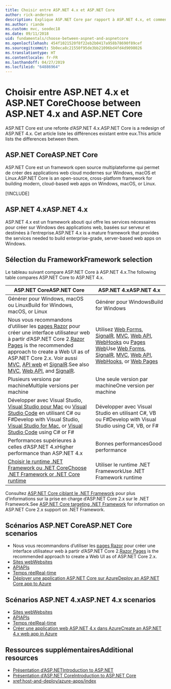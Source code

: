 ```yaml
---
title: Choisir entre ASP.NET 4.x et ASP.NET Core
author: rick-anderson
description: Explique ASP.NET Core par rapport à ASP.NET 4.x, et comment choisir entre les deux.
ms.author: riande
ms.custom: mvc, seodec18
ms.date: 09/11/2018
uid: fundamentals/choose-between-aspnet-and-aspnetcore
ms.openlocfilehash: 454f1021520f8f22eb2b0417a958b78690f89cef
ms.sourcegitcommit: 5b0eca8c21550f95de3bb21096bd4fd4d9098026
ms.translationtype: HT
ms.contentlocale: fr-FR
ms.lasthandoff: 04/27/2019
ms.locfileid: "64886964"
---
```

# <a name="choose-between-aspnet-4x-and-aspnet-core"></a><span data-ttu-id="91eaf-103">Choisir entre ASP.NET 4.x et ASP.NET Core</span><span class="sxs-lookup"><span data-stu-id="91eaf-103">Choose between ASP.NET 4.x and ASP.NET Core</span></span>

<span data-ttu-id="91eaf-104">ASP.NET Core est une refonte d’ASP.NET 4.x.</span><span class="sxs-lookup"><span data-stu-id="91eaf-104">ASP.NET Core is a redesign of ASP.NET 4.x.</span></span> <span data-ttu-id="91eaf-105">Cet article liste les différences existant entre eux.</span><span class="sxs-lookup"><span data-stu-id="91eaf-105">This article lists the differences between them.</span></span>

## <a name="aspnet-core"></a><span data-ttu-id="91eaf-106">ASP.NET Core</span><span class="sxs-lookup"><span data-stu-id="91eaf-106">ASP.NET Core</span></span>

<span data-ttu-id="91eaf-107">ASP.NET Core est un framework open source multiplateforme qui permet de créer des applications web cloud modernes sur Windows, macOS et Linux.</span><span class="sxs-lookup"><span data-stu-id="91eaf-107">ASP.NET Core is an open-source, cross-platform framework for building modern, cloud-based web apps on Windows, macOS, or Linux.</span></span>

[!INCLUDE[](~/includes/benefits.md)]

## <a name="aspnet-4x"></a><span data-ttu-id="91eaf-108">ASP.NET 4.x</span><span class="sxs-lookup"><span data-stu-id="91eaf-108">ASP.NET 4.x</span></span>

<span data-ttu-id="91eaf-109">ASP.NET 4.x est un framework abouti qui offre les services nécessaires pour créer sur Windows des applications web, basées sur serveur et destinées à l’entreprise.</span><span class="sxs-lookup"><span data-stu-id="91eaf-109">ASP.NET 4.x is a mature framework that provides the services needed to build enterprise-grade, server-based web apps on Windows.</span></span>

## <a name="framework-selection"></a><span data-ttu-id="91eaf-110">Sélection du Framework</span><span class="sxs-lookup"><span data-stu-id="91eaf-110">Framework selection</span></span>

<span data-ttu-id="91eaf-111">Le tableau suivant compare ASP.NET Core à ASP.NET 4.x.</span><span class="sxs-lookup"><span data-stu-id="91eaf-111">The following table compares ASP.NET Core to ASP.NET 4.x.</span></span>

| <span data-ttu-id="91eaf-112">ASP.NET Core</span><span class="sxs-lookup"><span data-stu-id="91eaf-112">ASP.NET Core</span></span> | <span data-ttu-id="91eaf-113">ASP.NET 4.x</span><span class="sxs-lookup"><span data-stu-id="91eaf-113">ASP.NET 4.x</span></span> |
|---|---|
|<span data-ttu-id="91eaf-114">Générer pour Windows, macOS ou Linux</span><span class="sxs-lookup"><span data-stu-id="91eaf-114">Build for Windows, macOS, or Linux</span></span>|<span data-ttu-id="91eaf-115">Générer pour Windows</span><span class="sxs-lookup"><span data-stu-id="91eaf-115">Build for Windows</span></span>|
|<span data-ttu-id="91eaf-116">Nous vous recommandons d’utiliser les [pages Razor](xref:razor-pages/index) pour créer une interface utilisateur web à partir d’ASP.NET Core 2.</span><span class="sxs-lookup"><span data-stu-id="91eaf-116">[Razor Pages](xref:razor-pages/index) is the recommended approach to create a Web UI as of ASP.NET Core 2.x.</span></span> <span data-ttu-id="91eaf-117">Voir aussi [MVC](xref:mvc/overview), [API web](xref:tutorials/first-web-api) et [SignalR](xref:signalr/introduction).</span><span class="sxs-lookup"><span data-stu-id="91eaf-117">See also [MVC](xref:mvc/overview), [Web API](xref:tutorials/first-web-api), and [SignalR](xref:signalr/introduction).</span></span>|<span data-ttu-id="91eaf-118">Utilisez [Web Forms](/aspnet/web-forms), [SignalR](/aspnet/signalr), [MVC](/aspnet/mvc), [Web API](/aspnet/web-api/), [WebHooks](/aspnet/webhooks/) ou [Pages Web](/aspnet/web-pages)</span><span class="sxs-lookup"><span data-stu-id="91eaf-118">Use [Web Forms](/aspnet/web-forms), [SignalR](/aspnet/signalr), [MVC](/aspnet/mvc), [Web API](/aspnet/web-api/), [WebHooks](/aspnet/webhooks/), or [Web Pages](/aspnet/web-pages)</span></span>|
|<span data-ttu-id="91eaf-119">Plusieurs versions par machine</span><span class="sxs-lookup"><span data-stu-id="91eaf-119">Multiple versions per machine</span></span>|<span data-ttu-id="91eaf-120">Une seule version par machine</span><span class="sxs-lookup"><span data-stu-id="91eaf-120">One version per machine</span></span>|
|<span data-ttu-id="91eaf-121">Développer avec Visual Studio, [Visual Studio pour Mac](https://visualstudio.microsoft.com/vs/mac/) ou [Visual Studio Code](https://code.visualstudio.com/) en utilisant C# ou F#</span><span class="sxs-lookup"><span data-stu-id="91eaf-121">Develop with Visual Studio, [Visual Studio for Mac](https://visualstudio.microsoft.com/vs/mac/), or [Visual Studio Code](https://code.visualstudio.com/) using C# or F#</span></span>|<span data-ttu-id="91eaf-122">Développer avec Visual Studio en utilisant C#, VB ou F#</span><span class="sxs-lookup"><span data-stu-id="91eaf-122">Develop with Visual Studio using C#, VB, or F#</span></span>|
|<span data-ttu-id="91eaf-123">Performances supérieures à celles d’ASP.NET 4.x</span><span class="sxs-lookup"><span data-stu-id="91eaf-123">Higher performance than ASP.NET 4.x</span></span>|<span data-ttu-id="91eaf-124">Bonnes performances</span><span class="sxs-lookup"><span data-stu-id="91eaf-124">Good performance</span></span>|
|[<span data-ttu-id="91eaf-125">Choisir le runtime .NET Framework ou .NET Core</span><span class="sxs-lookup"><span data-stu-id="91eaf-125">Choose .NET Framework or .NET Core runtime</span></span>](/dotnet/standard/choosing-core-framework-server)|<span data-ttu-id="91eaf-126">Utiliser le runtime .NET Framework</span><span class="sxs-lookup"><span data-stu-id="91eaf-126">Use .NET Framework runtime</span></span>|

<span data-ttu-id="91eaf-127">Consultez [ASP.NET Core ciblant le .NET Framework](xref:index#target-framework) pour plus d’informations sur la prise en charge d’ASP.NET Core 2.x sur le .NET Framework.</span><span class="sxs-lookup"><span data-stu-id="91eaf-127">See [ASP.NET Core targeting .NET Framework](xref:index#target-framework) for information on ASP.NET Core 2.x support on .NET Framework.</span></span>

## <a name="aspnet-core-scenarios"></a><span data-ttu-id="91eaf-128">Scénarios ASP.NET Core</span><span class="sxs-lookup"><span data-stu-id="91eaf-128">ASP.NET Core scenarios</span></span>

* <span data-ttu-id="91eaf-129">Nous vous recommandons d’utiliser les [pages Razor](xref:razor-pages/index) pour créer une interface utilisateur web à partir d’ASP.NET Core 2.</span><span class="sxs-lookup"><span data-stu-id="91eaf-129">[Razor Pages](xref:razor-pages/index) is the recommended approach to create a Web UI as of ASP.NET Core 2.x.</span></span>
* [<span data-ttu-id="91eaf-130">Sites web</span><span class="sxs-lookup"><span data-stu-id="91eaf-130">Websites</span></span>](xref:tutorials/first-mvc-app/index)
* [<span data-ttu-id="91eaf-131">API</span><span class="sxs-lookup"><span data-stu-id="91eaf-131">APIs</span></span>](xref:tutorials/first-web-api)
* [<span data-ttu-id="91eaf-132">Temps réel</span><span class="sxs-lookup"><span data-stu-id="91eaf-132">Real-time</span></span>](xref:signalr/index)
* [<span data-ttu-id="91eaf-133">Déployer une application ASP.NET Core sur Azure</span><span class="sxs-lookup"><span data-stu-id="91eaf-133">Deploy an ASP.NET Core app to Azure</span></span>](/azure/app-service/app-service-web-get-started-dotnet)

## <a name="aspnet-4x-scenarios"></a><span data-ttu-id="91eaf-134">Scénarios ASP.NET 4.x</span><span class="sxs-lookup"><span data-stu-id="91eaf-134">ASP.NET 4.x scenarios</span></span>

* [<span data-ttu-id="91eaf-135">Sites web</span><span class="sxs-lookup"><span data-stu-id="91eaf-135">Websites</span></span>](/aspnet/mvc)
* [<span data-ttu-id="91eaf-136">API</span><span class="sxs-lookup"><span data-stu-id="91eaf-136">APIs</span></span>](/aspnet/web-api)
* [<span data-ttu-id="91eaf-137">Temps réel</span><span class="sxs-lookup"><span data-stu-id="91eaf-137">Real-time</span></span>](/aspnet/signalr)
* [<span data-ttu-id="91eaf-138">Créer une application web ASP.NET 4.x dans Azure</span><span class="sxs-lookup"><span data-stu-id="91eaf-138">Create an ASP.NET 4.x web app in Azure</span></span>](/azure/app-service/app-service-web-get-started-dotnet-framework)

## <a name="additional-resources"></a><span data-ttu-id="91eaf-139">Ressources supplémentaires</span><span class="sxs-lookup"><span data-stu-id="91eaf-139">Additional resources</span></span>

* [<span data-ttu-id="91eaf-140">Présentation d’ASP.NET</span><span class="sxs-lookup"><span data-stu-id="91eaf-140">Introduction to ASP.NET</span></span>](/aspnet/overview)
* [<span data-ttu-id="91eaf-141">Présentation d’ASP.NET Core</span><span class="sxs-lookup"><span data-stu-id="91eaf-141">Introduction to ASP.NET Core</span></span>](xref:index)
* <xref:host-and-deploy/azure-apps/index>
